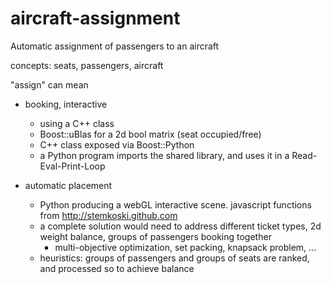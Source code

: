 aircraft-assignment
===================

Automatic assignment of passengers to an aircraft

concepts: seats, passengers, aircraft

"assign" can mean

* booking, interactive
  - using a C++ class
  - Boost::uBlas for a 2d bool matrix (seat occupied/free)
  - C++ class exposed via Boost::Python
  - a Python program imports the shared library, and uses it in a Read-Eval-Print-Loop

* automatic placement
  - Python producing a webGL interactive scene. javascript functions from http://stemkoski.github.com
  - a complete solution would need to address different ticket types, 2d weight balance, groups of passengers booking together
    - multi-objective optimization, set packing, knapsack problem, ...
  - heuristics: groups of passengers and groups of seats are ranked, and processed so to achieve balance

